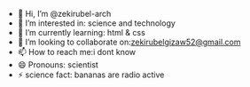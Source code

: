 - 👋 Hi, I’m @zekirubel-arch
- 👀 I’m interested in: science and technology
- 🌱 I’m currently learning: html & css
- 💞️ I’m looking to collaborate on:zekirubelgizaw52@gmail.com
- 📫 How to reach me:i dont know
- 😄 Pronouns: scientist
- ⚡ science fact: bananas are radio active

<!---
zekirubel-arch/zekirubel-arch is a ✨ special ✨ repository because its `README.md` (this file) appears on your GitHub profile.
You can click the Preview link to take a look at your changes.
--->

